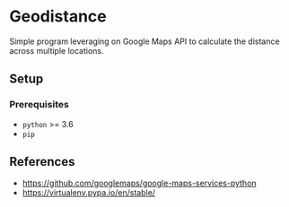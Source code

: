 # Geodistance

Simple program leveraging on Google Maps API to calculate the distance across
multiple locations.

## Setup

### Prerequisites

* `python` >= 3.6
* `pip`


## References

* https://github.com/googlemaps/google-maps-services-python
* https://virtualenv.pypa.io/en/stable/

